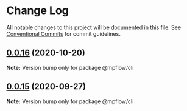 # Change Log

All notable changes to this project will be documented in this file.
See [Conventional Commits](https://conventionalcommits.org) for commit guidelines.

## [0.0.16](https://git.code.oa.com/wxweb/mpflow/compare/@mpflow/cli@0.0.15...@mpflow/cli@0.0.16) (2020-10-20)

**Note:** Version bump only for package @mpflow/cli

## [0.0.15](https://git.code.oa.com/wxweb/mpflow/compare/@mpflow/cli@0.0.14...@mpflow/cli@0.0.15) (2020-09-27)

**Note:** Version bump only for package @mpflow/cli

